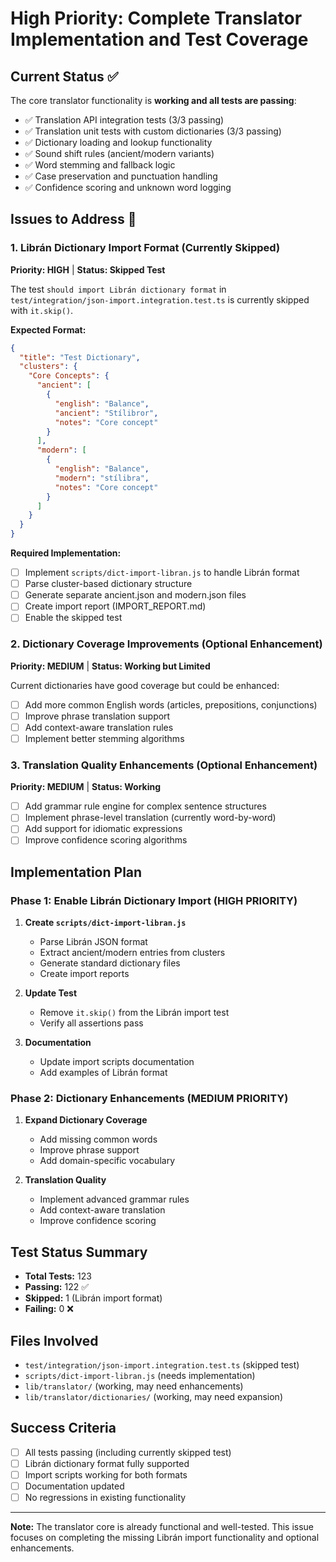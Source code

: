 # High Priority: Complete Translator Implementation and Test Coverage

## Current Status ✅
The core translator functionality is **working and all tests are passing**:
- ✅ Translation API integration tests (3/3 passing)
- ✅ Translation unit tests with custom dictionaries (3/3 passing) 
- ✅ Dictionary loading and lookup functionality
- ✅ Sound shift rules (ancient/modern variants)
- ✅ Word stemming and fallback logic
- ✅ Case preservation and punctuation handling
- ✅ Confidence scoring and unknown word logging

## Issues to Address 🔧

### 1. **Librán Dictionary Import Format** (Currently Skipped)
**Priority: HIGH** | **Status: Skipped Test**

The test `should import Librán dictionary format` in `test/integration/json-import.integration.test.ts` is currently skipped with `it.skip()`.

**Expected Format:**
```json
{
  "title": "Test Dictionary",
  "clusters": {
    "Core Concepts": {
      "ancient": [
        {
          "english": "Balance",
          "ancient": "Stílibror", 
          "notes": "Core concept"
        }
      ],
      "modern": [
        {
          "english": "Balance",
          "modern": "stílibra",
          "notes": "Core concept"
        }
      ]
    }
  }
}
```

**Required Implementation:**
- [ ] Implement `scripts/dict-import-libran.js` to handle Librán format
- [ ] Parse cluster-based dictionary structure
- [ ] Generate separate ancient.json and modern.json files
- [ ] Create import report (IMPORT_REPORT.md)
- [ ] Enable the skipped test

### 2. **Dictionary Coverage Improvements** (Optional Enhancement)
**Priority: MEDIUM** | **Status: Working but Limited**

Current dictionaries have good coverage but could be enhanced:
- [ ] Add more common English words (articles, prepositions, conjunctions)
- [ ] Improve phrase translation support
- [ ] Add context-aware translation rules
- [ ] Implement better stemming algorithms

### 3. **Translation Quality Enhancements** (Optional Enhancement)  
**Priority: MEDIUM** | **Status: Working**

- [ ] Add grammar rule engine for complex sentence structures
- [ ] Implement phrase-level translation (currently word-by-word)
- [ ] Add support for idiomatic expressions
- [ ] Improve confidence scoring algorithms

## Implementation Plan

### Phase 1: Enable Librán Dictionary Import (HIGH PRIORITY)
1. **Create `scripts/dict-import-libran.js`**
   - Parse Librán JSON format
   - Extract ancient/modern entries from clusters
   - Generate standard dictionary files
   - Create import reports

2. **Update Test**
   - Remove `it.skip()` from the Librán import test
   - Verify all assertions pass

3. **Documentation**
   - Update import scripts documentation
   - Add examples of Librán format

### Phase 2: Dictionary Enhancements (MEDIUM PRIORITY)
1. **Expand Dictionary Coverage**
   - Add missing common words
   - Improve phrase support
   - Add domain-specific vocabulary

2. **Translation Quality**
   - Implement advanced grammar rules
   - Add context-aware translation
   - Improve confidence scoring

## Test Status Summary
- **Total Tests:** 123
- **Passing:** 122 ✅
- **Skipped:** 1 (Librán import format)
- **Failing:** 0 ❌

## Files Involved
- `test/integration/json-import.integration.test.ts` (skipped test)
- `scripts/dict-import-libran.js` (needs implementation)
- `lib/translator/` (working, may need enhancements)
- `lib/translator/dictionaries/` (working, may need expansion)

## Success Criteria
- [ ] All tests passing (including currently skipped test)
- [ ] Librán dictionary format fully supported
- [ ] Import scripts working for both formats
- [ ] Documentation updated
- [ ] No regressions in existing functionality

---
**Note:** The translator core is already functional and well-tested. This issue focuses on completing the missing Librán import functionality and optional enhancements.
